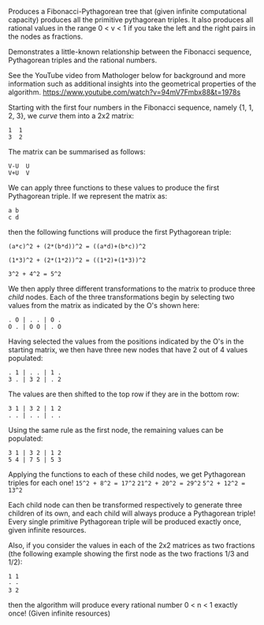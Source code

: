 Produces a Fibonacci-Pythagorean tree that (given infinite computational capacity) produces all the primitive
pythagorean triples. It also produces all rational values in the range 0 < v < 1 if you take the left and the right
pairs in the nodes as fractions.

Demonstrates a little-known relationship between the Fibonacci sequence, Pythagorean triples and the rational numbers.

See the YouTube video from Mathologer below for background and more information such as additional insights into the
geometrical properties of the algorithm.
https://www.youtube.com/watch?v=94mV7Fmbx88&t=1978s

Starting with the first four numbers in the Fibonacci sequence, namely {1, 1, 2, 3}, we *curve* them into a 2x2 matrix:
```
1  1
3  2
```
The matrix can be summarised as follows:
```
V-U  U
V+U  V
```
We can apply three functions to these values to produce the first Pythagorean triple. If we represent the matrix as:
```
a b
c d
```
then the following functions will produce the first Pythagorean triple:

`(a*c)^2 + (2*(b*d))^2 = ((a*d)+(b*c))^2`

`(1*3)^2 + (2*(1*2))^2 = ((1*2)+(1*3))^2`

`3^2 + 4^2 = 5^2`

We then apply three different transformations to the matrix to produce three *child* nodes. Each of the three
transformations begin by selecting two values from the matrix as indicated by the O's shown here:
```
. O | . . | O .
O . | O O | . O
```
Having selected the values from the positions indicated by the O's in the starting matrix, we then have three new nodes
that have 2 out of 4 values populated:
```
. 1 | . . | 1 .
3 . | 3 2 | . 2
```
The values are then shifted to the top row if they are in the bottom row:
```
3 1 | 3 2 | 1 2
. . | . . | . .
```
Using the same rule as the first node, the remaining values can be populated:
```
3 1 | 3 2 | 1 2
5 4 | 7 5 | 5 3
```
Applying the functions to each of these child nodes, we get Pythagorean triples for each one!
`15^2 + 8^2 = 17^2`
`21^2 + 20^2 = 29^2`
`5^2 + 12^2 = 13^2`

Each child node can then be transformed respectively to generate three children of its own, and each child will always
produce a Pythagorean triple! Every single primitive Pythagorean triple will be produced exactly once, given infinite
resources.

Also, if you consider the values in each of the 2x2 matrices as two fractions (the following example showing the first
node as the two fractions 1/3 and 1/2):
```
1 1
- -
3 2
```
then the algorithm will produce every rational number 0 < n < 1 exactly once! (Given infinite resources)